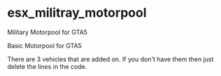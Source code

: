 # esx_militray_motorpool
Military Motorpool for GTA5 


Basic Motorpool for GTA5

There are 3 vehicles that are added on. If you don't have them then just delete the lines in the code.

